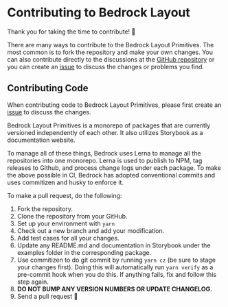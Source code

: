 # Contributing to Bedrock Layout

Thank you for taking the time to contribute! 🎉

There are many ways to contribute to the Bedrock Layout Primitives. The most common is to fork the repository and make your own changes. You can also contribute directly to the discussions at the [GitHub repository](https://github.com/Bedrock-Layouts/Bedrock/discussions/categories/general) or you can create an [issue](https://github.com/Bedrock-Layouts/Bedrock/issues) to discuss the changes or problems you find.

## Contributing Code

When contributing code to Bedrock Layout Primitives, please first create an [issue](https://github.com/Bedrock-Layouts/Bedrock/issues) to discuss the changes.

Bedrock Layout Primitives is a monorepo of packages that are currently versioned independently of each other. It also utilizes Storybook as a documentation website.

To manage all of these things, Bedrock uses Lerna to manage all the repositories into one monorepo. Lerna is used to publish to NPM, tag releases to Github, and process change logs under each package. To make the above possible in CI, Bedrock has adopted conventional commits and uses commitizen and husky to enforce it.

To make a pull request, do the following:

1. Fork the repository.
1. Clone the repository from your GitHub.
1. Set up your environment with `yarn`
1. Check out a new branch and add your modification.
1. Add test cases for all your changes.
1. Update any README.md and documentation in Storybook under the examples folder in the corresponding package.
1. Use commitizen to do git commit by running `yarn cz` (be sure to stage your changes first). Doing this will automatically run `yarn verify` as a pre-commit hook when you do this. If anything fails, fix and follow this step again.
1. **DO NOT BUMP ANY VERSION NUMBERS OR UPDATE CHANGELOG.**
1. Send a pull request 🙏
